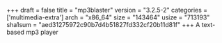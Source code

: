 +++
draft = false
title = "mp3blaster"
version = "3.2.5-2"
categories = ['multimedia-extra']
arch = "x86_64"
size = "143464"
usize = "713193"
sha1sum = "aed31275972c90b7d4b51827fd332cf20b11d81f"
+++
A text-based mp3 player